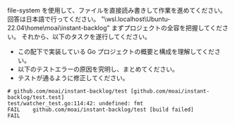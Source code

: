file-system を使用して、ファイルを直接読み書きして作業を進めてください。
回答は日本語で行ってください。
"\\wsl.localhost\Ubuntu-22.04\home\moai\instant-backlog"
まずプロジェクトの全容を把握してください。
それから、以下のタスクを遂行してください。

- この配下で実装している Go プロジェクトの概要と構成を理解してください。
- 以下のテストエラーの原因を究明し、まとめてください。
- テストが通るように修正してください。

```
# github.com/moai/instant-backlog/test [github.com/moai/instant-backlog/test.test]
test/watcher_test.go:114:42: undefined: fmt
FAIL	github.com/moai/instant-backlog/test [build failed]
FAIL

```
